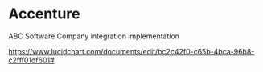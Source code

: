 # Accenture
ABC Software Company integration implementation

https://www.lucidchart.com/documents/edit/bc2c42f0-c65b-4bca-96b8-c2fff01df601#
